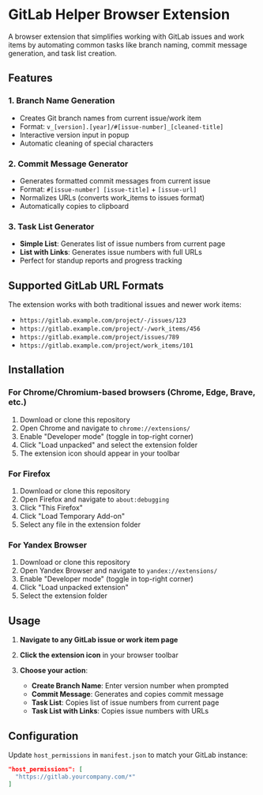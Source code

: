 # GitLab Helper Browser Extension

A browser extension that simplifies working with GitLab issues and work items by automating common tasks like branch naming, commit message generation, and task list creation.

## Features

### 1. Branch Name Generation
- Creates Git branch names from current issue/work item
- Format: `v_[version].[year]/#[issue-number]_[cleaned-title]`
- Interactive version input in popup
- Automatic cleaning of special characters

### 2. Commit Message Generator
- Generates formatted commit messages from current issue
- Format: `#[issue-number] [issue-title]` + `[issue-url]`
- Normalizes URLs (converts work_items to issues format)
- Automatically copies to clipboard

### 3. Task List Generator
- **Simple List**: Generates list of issue numbers from current page
- **List with Links**: Generates issue numbers with full URLs
- Perfect for standup reports and progress tracking

## Supported GitLab URL Formats

The extension works with both traditional issues and newer work items:
- `https://gitlab.example.com/project/-/issues/123`
- `https://gitlab.example.com/project/-/work_items/456`
- `https://gitlab.example.com/project/issues/789`
- `https://gitlab.example.com/project/work_items/101`

## Installation

### For Chrome/Chromium-based browsers (Chrome, Edge, Brave, etc.)

1. Download or clone this repository
2. Open Chrome and navigate to `chrome://extensions/`
3. Enable "Developer mode" (toggle in top-right corner)
4. Click "Load unpacked" and select the extension folder
5. The extension icon should appear in your toolbar

### For Firefox

1. Download or clone this repository
2. Open Firefox and navigate to `about:debugging`
3. Click "This Firefox"
4. Click "Load Temporary Add-on"
5. Select any file in the extension folder

### For Yandex Browser

1. Download or clone this repository
2. Open Yandex Browser and navigate to `yandex://extensions/`
3. Enable "Developer mode" (toggle in top-right corner)
4. Click "Load unpacked extension"
5. Select the extension folder

## Usage

1. **Navigate to any GitLab issue or work item page**
2. **Click the extension icon** in your browser toolbar
3. **Choose your action**:

   - **Create Branch Name**: Enter version number when prompted
   - **Commit Message**: Generates and copies commit message
   - **Task List**: Copies list of issue numbers from current page
   - **Task List with Links**: Copies issue numbers with URLs

## Configuration

Update `host_permissions` in `manifest.json` to match your GitLab instance:

```json
"host_permissions": [
  "https://gitlab.yourcompany.com/*"
]
```